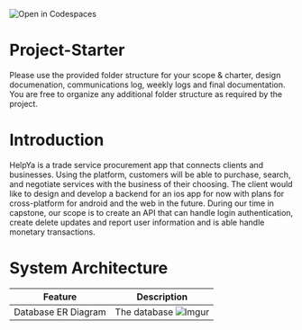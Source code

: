 ![Open in Codespaces](https://classroom.github.com/assets/open-in-codespaces-abfff4d4e15f9e1bd8274d9a39a0befe03a0632bb0f153d0ec72ff541cedbe34.svg)
# Project-Starter
Please use the provided folder structure for your scope & charter, design documenation, communications log, weekly logs and final documentation.    You are free to organize any additional folder structure as required by the project.

# Introduction
HelpYa is a trade service procurement app that connects clients and businesses. Using the platform, customers will be able to purchase, search, and negotiate services with the business of their choosing. The client would like to design and develop a backend for an ios app for now with plans for cross-platform for android and the web in the future. During our time in capstone, our scope is to create an API that can handle login authentication, create delete updates and report user information and is able handle monetary transactions.

# System Architecture
| Feature    | Description |
| ---------- | ----------------------------------------------------------------------- |
| Database ER Diagram | The database ![Imgur]([Imgur](https://i.imgur.com/JCoLc4V.png)) |
